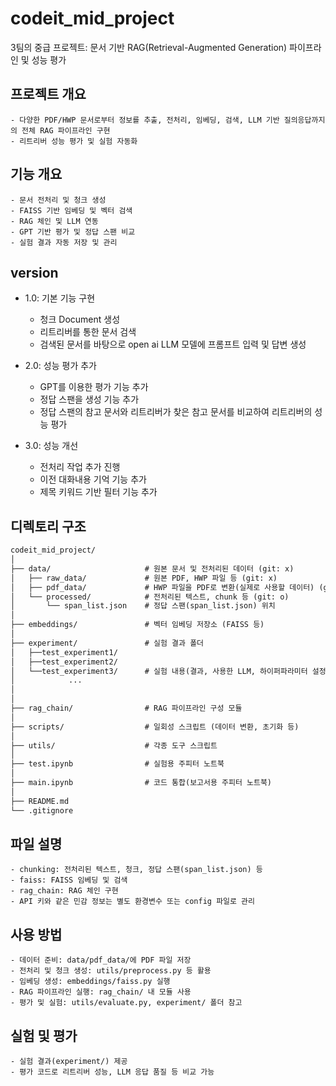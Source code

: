 # codeit_mid_project
3팀의 중급 프로젝트: 문서 기반 RAG(Retrieval-Augmented Generation) 파이프라인 및 성능 평가

## 프로젝트 개요
    - 다양한 PDF/HWP 문서로부터 정보를 추출, 전처리, 임베딩, 검색, LLM 기반 질의응답까지의 전체 RAG 파이프라인 구현
    - 리트리버 성능 평가 및 실험 자동화

## 기능 개요
    - 문서 전처리 및 청크 생성
    - FAISS 기반 임베딩 및 벡터 검색
    - RAG 체인 및 LLM 연동
    - GPT 기반 평가 및 정답 스팬 비교
    - 실험 결과 자동 저장 및 관리

## version
- 1.0: 기본 기능 구현
    - 청크 Document 생성
    - 리트리버를 통한 문서 검색
    - 검색된 문서를 바탕으로 open ai LLM 모델에 프롬프트 입력 및 답변 생성

- 2.0: 성능 평가 추가
    - GPT를 이용한 평가 기능 추가
    - 정답 스팬을 생성 기능 추가
    - 정답 스팬의 참고 문서와 리트리버가 찾은 참고 문서를 비교하여 리트리버의 성능 평가

- 3.0: 성능 개선
    - 전처리 작업 추가 진행
    - 이전 대화내용 기억 기능 추가
    - 제목 키워드 기반 필터 기능 추가

## 디렉토리 구조
```md
codeit_mid_project/
│
├── data/                     # 원본 문서 및 전처리된 데이터 (git: x)
│   ├── raw_data/             # 원본 PDF, HWP 파일 등 (git: x)
│   ├── pdf_data/             # HWP 파일을 PDF로 변환(실제로 사용할 데이터) (git: x)
│   └── processed/            # 전처리된 텍스트, chunk 등 (git: o)
│       └── span_list.json    # 정답 스팬(span_list.json) 위치
│
├── embeddings/               # 벡터 임베딩 저장소 (FAISS 등)
│
├── experiment/               # 실험 결과 폴더
│   ├──test_experiment1/
│   ├──test_experiment2/
│   └──test_experiment3/      # 실험 내용(결과, 사용한 LLM, 하이퍼파라미터 설정 등)
│            ...
│
│
├── rag_chain/                # RAG 파이프라인 구성 모듈
│
├── scripts/                  # 일회성 스크립트 (데이터 변환, 초기화 등)
│
├── utils/                    # 각종 도구 스크립트 
│
├── test.ipynb                # 실험용 주피터 노트북
│
├── main.ipynb                # 코드 통합(보고서용 주피터 노트북)
│
├── README.md
└── .gitignore
```

## 파일 설명
    - chunking: 전처리된 텍스트, 청크, 정답 스팬(span_list.json) 등
    - faiss: FAISS 임베딩 및 검색
    - rag_chain: RAG 체인 구현
    - API 키와 같은 민감 정보는 별도 환경변수 또는 config 파일로 관리

## 사용 방법
    - 데이터 준비: data/pdf_data/에 PDF 파일 저장
    - 전처리 및 청크 생성: utils/preprocess.py 등 활용
    - 임베딩 생성: embeddings/faiss.py 실행
    - RAG 파이프라인 실행: rag_chain/ 내 모듈 사용
    - 평가 및 실험: utils/evaluate.py, experiment/ 폴더 참고

## 실험 및 평가
    - 실험 결과(experiment/) 제공
    - 평가 코드로 리트리버 성능, LLM 응답 품질 등 비교 가능